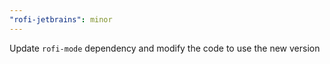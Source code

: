 ```yaml
---
"rofi-jetbrains": minor
---
```

Update `rofi-mode` dependency and modify the code to use the new version